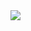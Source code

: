 <img src="https://github-readme-stats.vercel.app/api?username=6A-Realm&theme=cobalt&show_icons=true&count_private=true" />
